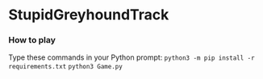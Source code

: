 # StupidGreyhoundTrack

### How to play

Type these commands in your Python prompt:
`python3 -m pip install -r requirements.txt`
`python3 Game.py`